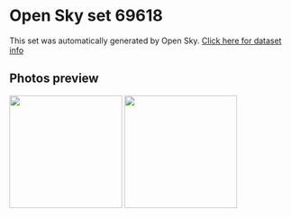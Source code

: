 # Open Sky set 69618
This set was automatically generated by Open Sky.
[Click here for dataset info](https://github.com/lewisevans2007/opensky/blob/master/dataset/69618/info.json)
## Photos preview
<img src="https://raw.githubusercontent.com/lewisevans2007/opensky/master/dataset/69618/photos.gif" width="200px"/>
<img src="https://raw.githubusercontent.com/lewisevans2007/opensky/master/dataset/69618/photos_bw.gif" width="200px"/>
